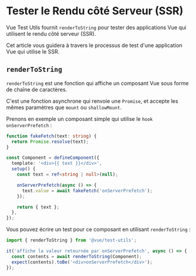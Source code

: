 # Tester le Rendu côté Serveur (SSR)

Vue Test Utils fournit `renderToString` pour tester des applications Vue qui utilisent le rendu côté serveur (SSR).

Cet article vous guidera à travers le processus de test d'une application Vue qui utilise le SSR.

## `renderToString`

`renderToString` est une fonction qui affiche un composant Vue sous forme de chaîne de caractères.

C'est une fonction asynchrone qui renvoie une `Promise`, et accepte les mêmes paramètres que `mount` ou `shallowMount`.

Prenons en exemple un composant simple qui utilise le `hook` `onServerPrefetch`&nbsp;:

```ts
function fakeFetch(text: string) {
  return Promise.resolve(text);
}

const Component = defineComponent({
  template: '<div>{{ text }}</div>',
  setup() {
    const text = ref<string | null>(null);

    onServerPrefetch(async () => {
      text.value = await fakeFetch('onServerPrefetch');
    });

    return { text };
  },
});
```

Vous pouvez écrire un test pour ce composant en utilisant `renderToString`&nbsp;:

```ts
import { renderToString } from '@vue/test-utils';

it('affiche la valeur retournée par onServerPrefetch', async () => {
  const contents = await renderToString(Component);
  expect(contents).toBe('<div>onServerPrefetch</div>');
});
```
